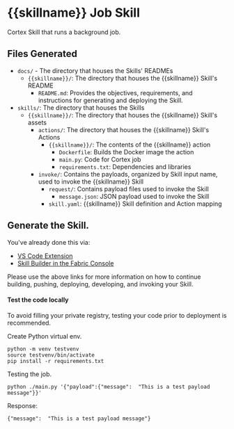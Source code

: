 # {{skillname}} Job Skill

Cortex Skill that runs a background job.


## Files Generated
- `docs/` - The directory that houses the Skills' READMEs
    - `{{skillname}}/`: The directory that houses the {{skillname}} Skill's README
        - `README.md`: Provides the objectives, requirements, and instructions for generating and deploying the Skill.
- `skills/`: The directory that houses the Skills
    - `{{skillname}}/`: The directory that houses the {{skillname}} Skill's assets
        - `actions/`: The directory that houses the {{skillname}} Skill's Actions
            - `{{skillname}}/`: The contents of the {{skillname}} action
                - `Dockerfile`: Builds the Docker image the action
                - `main.py`: Code for Cortex job
                - `requirements.txt`: Dependencies and libraries
        - `invoke/`: Contains the payloads, organized by Skill input name, used to invoke the {{skillname}} Skill
            - `request/`: Contains payload files used to invoke the Skill
                - `message.json`: JSON payload used to invoke the Skill
            - `skill.yaml`: {{skillname}} Skill definition and Action mapping


## Generate the Skill.

You've already done this via:
- [VS Code Extension](https://cognitivescale.github.io/cortex-code/)
- [Skill Builder in the Fabric Console](https://cognitivescale.github.io/cortex-fabric/docs/build-skills/skill-builder-ui)

Please use the above links for more information on how to continue building, pushing, deploying, developing, and invoking your Skill.


#### Test the code locally
To avoid filling your private registry, testing your code prior to deployment is recommended.

Create Python virtual env.
```shell
python -m venv testvenv
source testvenv/bin/activate
pip install -r requirements.txt
```

Testing the job.
```shell
python ./main.py '{"payload":{"message":  "This is a test payload message"}}'
````
Response:
```text
{"message":  "This is a test payload message"}
```
